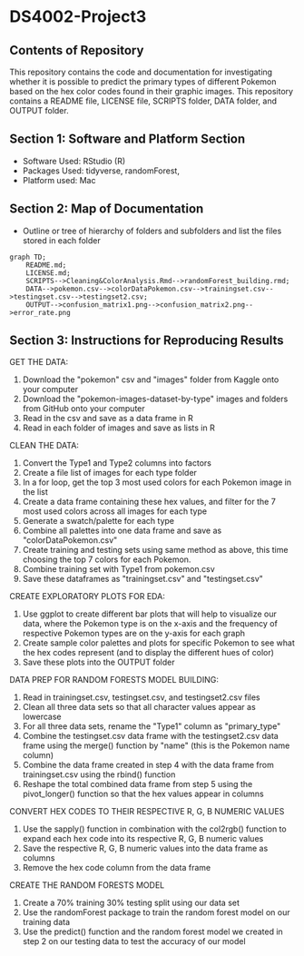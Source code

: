 # DS4002-Project3 

## Contents of Repository
This repository contains the code and documentation for investigating whether it is possible to predict the primary types of different Pokemon based on the hex color codes found in their graphic images. This repository contains a README file, LICENSE file, SCRIPTS folder, DATA folder, and OUTPUT folder. 

## Section 1: Software and Platform Section
- Software Used: RStudio (R)
- Packages Used: tidyverse, randomForest,
- Platform used: Mac

## Section 2: Map of Documentation 

- Outline or tree of hierarchy of folders and subfolders and list the files stored in each folder
```mermaid
graph TD;
    README.md;
    LICENSE.md;
    SCRIPTS-->Cleaning&ColorAnalysis.Rmd-->randomForest_building.rmd;
    DATA-->pokemon.csv-->colorDataPokemon.csv-->trainingset.csv-->testingset.csv-->testingset2.csv;
    OUTPUT-->confusion_matrix1.png-->confusion_matrix2.png-->error_rate.png
```

## Section 3: Instructions for Reproducing Results

GET THE DATA:
1. Download the "pokemon" csv and "images" folder from Kaggle onto your computer
2. Download the "pokemon-images-dataset-by-type" images and folders from GitHub onto your computer
3. Read in the csv and save as a data frame in R
4. Read in each folder of images and save as lists in R

CLEAN THE DATA:
1. Convert the Type1 and Type2 columns into factors
2. Create a file list of images for each type folder
3. In a for loop, get the top 3 most used colors for each Pokemon image in the list
4. Create a data frame containing these hex values, and filter for the 7 most used colors across all images for each type
5. Generate a swatch/palette for each type
6. Combine all palettes into one data frame and save as "colorDataPokemon.csv"
7. Create training and testing sets using same method as above, this time choosing the top 7 colors for each Pokemon.
8. Combine training set with Type1 from pokemon.csv
9. Save these dataframes as "trainingset.csv" and "testingset.csv"

CREATE EXPLORATORY PLOTS FOR EDA:
1. Use ggplot to create different bar plots that will help to visualize our data, where the Pokemon type is on the x-axis and the frequency of respective Pokemon types are on  the y-axis for each graph
2. Create sample color palettes and plots for specific Pokemon to see what the hex codes represent (and to display the different hues of color)
3. Save these plots into the OUTPUT folder

DATA PREP FOR RANDOM FORESTS MODEL BUILDING:
1. Read in trainingset.csv, testingset.csv, and testingset2.csv files
2. Clean all three data sets so that all character values appear as lowercase
3. For all three data sets, rename the "Type1" column as "primary_type"
4. Combine the testingset.csv data frame with the testingset2.csv data frame using the merge() function by "name" (this is the Pokemon name column)
5. Combine the data frame created in step 4 with the data frame from trainingset.csv using the rbind() function
6. Reshape the total combined data frame from step 5 using the pivot_longer() function so that the hex values appear in columns

CONVERT HEX CODES TO THEIR RESPECTIVE R, G, B NUMERIC VALUES

1. Use the sapply() function in combination with the col2rgb() function to expand each hex code into its respective R, G, B numeric values
2. Save the respective R, G, B numeric values into the data frame as columns 
3. Remove the hex code column from the data frame 

CREATE THE RANDOM FORESTS MODEL
1. Create a 70% training 30% testing split using our data set
2. Use the randomForest package to train the random forest model on our training data
3. Use the predict() function and the random forest model we created in step 2 on our testing data to test the accuracy of our model
